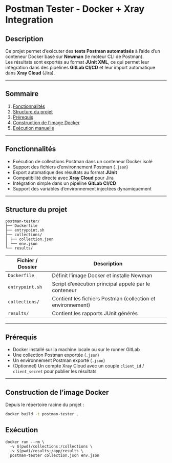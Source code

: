 # Postman Tester - Docker + Xray Integration

## Description

Ce projet permet d’exécuter des **tests Postman automatisés** à l’aide d’un conteneur Docker basé sur **Newman** (le moteur CLI de Postman).  
Les résultats sont exportés au format **JUnit XML**, ce qui permet leur intégration dans des pipelines **GitLab CI/CD** et leur import automatique dans **Xray Cloud** (Jira).

---

## Sommaire

1. [Fonctionnalités](#fonctionnalités)  
2. [Structure du projet](#structure-du-projet)  
3. [Prérequis](#prérequis)  
4. [Construction de l’image Docker](#construction-de-limage-docker)  
5. [Exécution manuelle](#exécution-manuelle)  


---

## Fonctionnalités

- Exécution de collections Postman dans un conteneur Docker isolé  
- Support des fichiers d’environnement Postman (`.json`)  
- Export automatique des résultats au format **JUnit**  
- Compatibilité directe avec **Xray Cloud** pour Jira  
- Intégration simple dans un pipeline **GitLab CI/CD**  
- Support des variables d’environnement injectées dynamiquement  

---

## Structure du projet

```
postman-tester/
├── Dockerfile
├── entrypoint.sh
├── collections/
│ ├── collection.json
│ └── env.json
└── results/
```


| Fichier / Dossier | Description |
|--------------------|-------------|
| `Dockerfile` | Définit l’image Docker et installe Newman |
| `entrypoint.sh` | Script d’exécution principal appelé par le conteneur |
| `collections/` | Contient les fichiers Postman (collection et environnement) |
| `results/` | Contient les rapports JUnit générés |

---

## Prérequis

- Docker installé sur la machine locale ou sur le runner GitLab  
- Une collection Postman exportée (`.json`)  
- Un environnement Postman exporté (`.json`)  
- (Optionnel) Un compte Xray Cloud avec un couple `client_id` / `client_secret` pour publier les résultats

---

## Construction de l’image Docker

Depuis le répertoire racine du projet :

```bash
docker build -t postman-tester .
```

## Exécution

```
docker run --rm \
  -v $(pwd)/collections:/collections \
  -v $(pwd)/results:/app/results \
  postman-tester collection.json env.json
```
